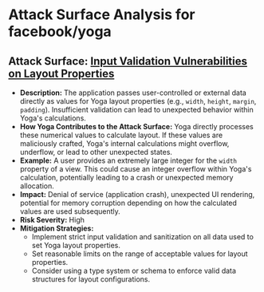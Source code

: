 # Attack Surface Analysis for facebook/yoga

## Attack Surface: [Input Validation Vulnerabilities on Layout Properties](./attack_surfaces/input_validation_vulnerabilities_on_layout_properties.md)

* **Description:** The application passes user-controlled or external data directly as values for Yoga layout properties (e.g., `width`, `height`, `margin`, `padding`). Insufficient validation can lead to unexpected behavior within Yoga's calculations.
* **How Yoga Contributes to the Attack Surface:** Yoga directly processes these numerical values to calculate layout. If these values are maliciously crafted, Yoga's internal calculations might overflow, underflow, or lead to other unexpected states.
* **Example:** A user provides an extremely large integer for the `width` property of a view. This could cause an integer overflow within Yoga's calculation, potentially leading to a crash or unexpected memory allocation.
* **Impact:** Denial of service (application crash), unexpected UI rendering, potential for memory corruption depending on how the calculated values are used subsequently.
* **Risk Severity:** High
* **Mitigation Strategies:**
    * Implement strict input validation and sanitization on all data used to set Yoga layout properties.
    * Set reasonable limits on the range of acceptable values for layout properties.
    * Consider using a type system or schema to enforce valid data structures for layout configurations.

